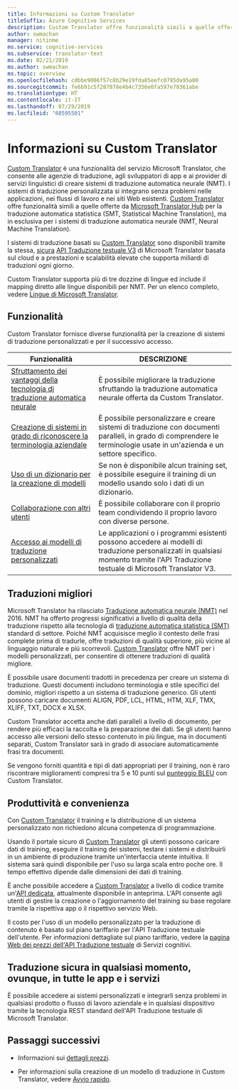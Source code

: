 ```yaml
---
title: Informazioni su Custom Translator
titleSuffix: Azure Cognitive Services
description: Custom Translator offre funzionalità simili a quelle offerte da Microsoft Translator Hub per la traduzione automatica statistica (SMT, Statistical Machine Translation), ma in esclusiva per i sistemi di traduzione automatica neurale (NMT, Neural Machine Translation).
author: swmachan
manager: nitinme
ms.service: cognitive-services
ms.subservice: translator-text
ms.date: 02/21/2019
ms.author: swmachan
ms.topic: overview
ms.openlocfilehash: cdbbe9006f57c8b29e19fda85eefc0795da95a00
ms.sourcegitcommit: fe6b91c5f287078e4b4c7356e0fa597e78361abe
ms.translationtype: HT
ms.contentlocale: it-IT
ms.lasthandoff: 07/29/2019
ms.locfileid: "68595501"
---
```

# <a name="what-is-custom-translator"></a>Informazioni su Custom Translator

[Custom Translator](https://portal.customtranslator.azure.ai) è una funzionalità del servizio Microsoft Translator, che consente alle agenzie di traduzione, agli sviluppatori di app e ai provider di servizi linguistici di creare sistemi di traduzione automatica neurale (NMT). I sistemi di traduzione personalizzata si integrano senza problemi nelle applicazioni, nei flussi di lavoro e nei siti Web esistenti. [Custom Translator](https://portal.customtranslator.azure.ai/) offre funzionalità simili a quelle offerte da [Microsoft Translator Hub](https://hub.microsofttranslator.com/) per la traduzione automatica statistica (SMT, Statistical Machine Translation), ma in esclusiva per i sistemi di traduzione automatica neurale (NMT, Neural Machine Translation).

I sistemi di traduzione basati su [Custom Translator](https://portal.customtranslator.azure.ai) sono disponibili tramite la stessa, [sicura](https://cognitive.uservoice.com/knowledgebase/articles/1147537-api-and-customization-confidentiality) [API Traduzione testuale V3](https://docs.microsoft.com/azure/cognitive-services/translator/reference/v3-0-translate?tabs=curl) di Microsoft Translator basata sul cloud e a prestazioni e scalabilità elevate che supporta miliardi di traduzioni ogni giorno.

Custom Translator supporta più di tre dozzine di lingue ed include il mapping diretto alle lingue disponibili per NMT. Per un elenco completo, vedere [Lingue di Microsoft Translator](https://docs.microsoft.com/azure/cognitive-services/translator/language-support#customization).

## <a name="features"></a>Funzionalità

Custom Translator fornisce diverse funzionalità per la creazione di sistemi di traduzione personalizzati e per il successivo accesso.

|Funzionalità  |DESCRIZIONE  |
|---------|---------|
|[Sfruttamento dei vantaggi della tecnologia di traduzione automatica neurale](https://blogs.msdn.microsoft.com/translation/2016/11/15/microsoft-translator-launching-neural-network-based-translations-for-all-its-speech-languages/)     |  È possibile migliorare la traduzione sfruttando la traduzione automatica neurale offerta da Custom Translator.       |
|[Creazione di sistemi in grado di riconoscere la terminologia aziendale](what-are-parallel-documents.md)     |  È possibile personalizzare e creare sistemi di traduzione con documenti paralleli, in grado di comprendere le terminologie usate in un'azienda e un settore specifico.       |
|[Uso di un dizionario per la creazione di modelli](what-is-dictionary.md)     |   Se non è disponibile alcun training set, è possibile eseguire il training di un modello usando solo i dati di un dizionario.       |
|[Collaborazione con altri utenti](how-to-manage-settings.md#share-your-workspace)     |   È possibile collaborare con il proprio team condividendo il proprio lavoro con diverse persone.     |
|[Accesso ai modelli di traduzione personalizzati](https://docs.microsoft.com/azure/cognitive-services/translator/reference/v3-0-translate?tabs=curl)     |  Le applicazioni o i programmi esistenti possono accedere ai modelli di traduzione personalizzati in qualsiasi momento tramite l'API Traduzione testuale di Microsoft Translator V3.       |

## <a name="get-better-translations"></a>Traduzioni migliori

Microsoft Translator ha rilasciato [Traduzione automatica neurale (NMT)](https://blogs.msdn.microsoft.com/translation/2016/11/15/microsoft-translator-launching-neural-network-based-translations-for-all-its-speech-languages/) nel 2016. NMT ha offerto progressi significativi a livello di qualità della traduzione rispetto alla tecnologia di [traduzione automatica statistica (SMT)](https://en.wikipedia.org/wiki/Statistical_machine_translation) standard di settore. Poiché NMT acquisisce meglio il contesto delle frasi complete prima di tradurle, offre traduzioni di qualità superiore, più vicine al linguaggio naturale e più scorrevoli. [Custom Translator](https://portal.customtranslator.azure.ai) offre NMT per i modelli personalizzati, per consentire di ottenere traduzioni di qualità migliore.

È possibile usare documenti tradotti in precedenza per creare un sistema di traduzione. Questi documenti includono terminologia e stile specifici del dominio, migliori rispetto a un sistema di traduzione generico. Gli utenti possono caricare documenti ALIGN, PDF, LCL, HTML, HTM, XLF, TMX, XLIFF, TXT, DOCX e XLSX.

Custom Translator accetta anche dati paralleli a livello di documento, per rendere più efficaci la raccolta e la preparazione dei dati. Se gli utenti hanno accesso alle versioni dello stesso contenuto in più lingue, ma in documenti separati, Custom Translator sarà in grado di associare automaticamente frasi tra documenti.

Se vengono forniti quantità e tipi di dati appropriati per il training, non è raro riscontrare miglioramenti compresi tra 5 e 10 punti sul [punteggio BLEU](what-is-bleu-score.md) con Custom Translator.

## <a name="be-productive-and-cost-effective"></a>Produttività e convenienza

Con [Custom Translator](https://portal.customtranslator.azure.ai) il training e la distribuzione di un sistema personalizzato non richiedono alcuna competenza di programmazione.

Usando il portale sicuro di [Custom Translator](https://portal.customtranslator.azure.ai) gli utenti possono caricare dati di training, eseguire il training dei sistemi, testare i sistemi e distribuirli in un ambiente di produzione tramite un'interfaccia utente intuitiva. Il sistema sarà quindi disponibile per l'uso su larga scala entro poche ore. Il tempo effettivo dipende dalle dimensioni dei dati di training.

È anche possibile accedere a [Custom Translator](https://portal.customtranslator.azure.ai) a livello di codice tramite un'[API dedicata](https://custom-api.cognitive.microsofttranslator.com/swagger/), attualmente disponibile in anteprima. L'API consente agli utenti di gestire la creazione o l'aggiornamento del training su base regolare tramite la rispettiva app o il rispettivo servizio Web.

Il costo per l'uso di un modello personalizzato per la traduzione di contenuto è basato sul piano tariffario per l'API Traduzione testuale dell'utente. Per informazioni dettagliate sul piano tariffario, vedere la [pagina Web dei prezzi dell'API Traduzione testuale](https://azure.microsoft.com/pricing/details/cognitive-services/translator-text-api/) di Servizi cognitivi.

## <a name="securely-translate-anytime-anywhere-on-all-your-apps-and-services"></a>Traduzione sicura in qualsiasi momento, ovunque, in tutte le app e i servizi

È possibile accedere ai sistemi personalizzati e integrarli senza problemi in qualsiasi prodotto o flusso di lavoro aziendale e in qualsiasi dispositivo tramite la tecnologia REST standard dell'API Traduzione testuale di Microsoft Translator.

## <a name="next-steps"></a>Passaggi successivi

- Informazioni sui [dettagli prezzi](https://azure.microsoft.com/pricing/details/cognitive-services/translator-text-api/).

- Per informazioni sulla creazione di un modello di traduzione in Custom Translator, vedere [Avvio rapido](quickstart-build-deploy-custom-model.md).
